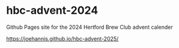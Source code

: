 # hbc-advent-2024

Github Pages site for the 2024 Hertford Brew Club advent calender

https://joehannis.github.io/hbc-advent-2025/
